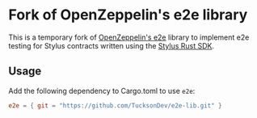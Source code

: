 # Fork of OpenZeppelin's e2e library

This is a temporary fork of [OpenZeppelin's e2e](https://github.com/OpenZeppelin/rust-contracts-stylus/tree/main/lib/e2e) library to implement e2e testing for Stylus contracts written using the [Stylus Rust SDK](https://github.com/OffchainLabs/stylus-sdk-rs).

## Usage

Add the following dependency to Cargo.toml to use `e2e`:

```toml
e2e = { git = "https://github.com/TucksonDev/e2e-lib.git" }
```
